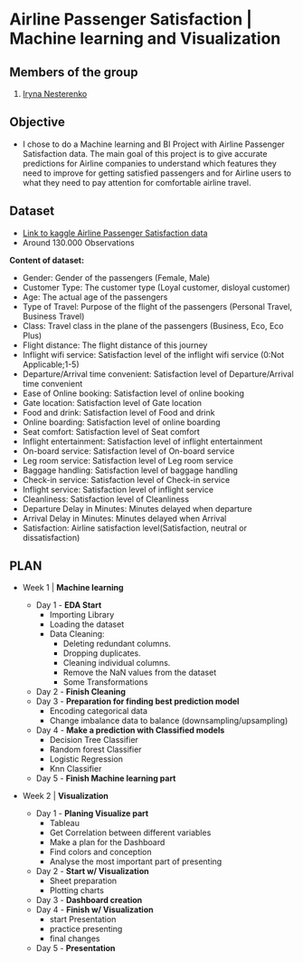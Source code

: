 # Airline Passenger Satisfaction | Machine learning and Visualization

## Members of the group 
1. <a href="https://github.com/Iryna-Nesterenko">Iryna Nesterenko</a>

## Objective

 - I chose to do a Machine learning and BI Project with Airline Passenger Satisfaction data. The main goal of this project is to give accurate predictions for Airline companies to understand which features they need to improve for getting satisfied passengers and for Airline users to what they need to pay attention for comfortable airline travel. 
 
## Dataset 
 - <a href="https://www.kaggle.com/datasets/teejmahal20/airline-passenger-satisfaction ">Link to kaggle Airline Passenger Satisfaction data</a>
 - Around 130.000 Observations 

<b>Content of dataset:</b>

- Gender: Gender of the passengers (Female, Male)
- Customer Type: The customer type (Loyal customer, disloyal customer)
- Age: The actual age of the passengers
- Type of Travel: Purpose of the flight of the passengers (Personal Travel, Business Travel)
- Class: Travel class in the plane of the passengers (Business, Eco, Eco Plus)
- Flight distance: The flight distance of this journey
- Inflight wifi service: Satisfaction level of the inflight wifi service (0:Not Applicable;1-5)
- Departure/Arrival time convenient: Satisfaction level of Departure/Arrival time convenient
- Ease of Online booking: Satisfaction level of online booking
- Gate location: Satisfaction level of Gate location
- Food and drink: Satisfaction level of Food and drink
- Online boarding: Satisfaction level of online boarding
- Seat comfort: Satisfaction level of Seat comfort
- Inflight entertainment: Satisfaction level of inflight entertainment
- On-board service: Satisfaction level of On-board service
- Leg room service: Satisfaction level of Leg room service
- Baggage handling: Satisfaction level of baggage handling
- Check-in service: Satisfaction level of Check-in service
- Inflight service: Satisfaction level of inflight service
- Cleanliness: Satisfaction level of Cleanliness
- Departure Delay in Minutes: Minutes delayed when departure
- Arrival Delay in Minutes: Minutes delayed when Arrival
- Satisfaction: Airline satisfaction level(Satisfaction, neutral or dissatisfaction)

## PLAN 
- Week 1 | <b>Machine learning </b>
   - Day 1 - <b>EDA Start</b>
      - Importing Library  
      - Loading the dataset
      - Data Cleaning:
        - Deleting redundant columns.
        - Dropping duplicates.    
        - Cleaning individual columns.
        - Remove the NaN values from the dataset
        - Some Transformations       
   - Day 2  - <b>Finish Cleaning </b>
   - Day 3 - <b>Preparation for finding best prediction model </b>
     - Encoding categorical data
     - Change imbalance data to balance (downsampling/upsampling)
   - Day 4  - <b>Make a prediction with Classified models</b>
     - Decision Tree Classifier
     - Random forest Classifier
     - Logistic Regression
     - Knn Classifier
  - Day 5  - <b>Finish Machine learning part</b>

- Week 2 | <b>Visualization </b>
  - Day 1 - <b>Planing Visualize part</b>
    - Tableau 
    - Get Correlation between different variables
    - Make a plan for the Dashboard
    - Find colors and conception
    - Analyse the most important part of presenting 
   - Day 2  - <b>Start w/ Visualization </b>
     - Sheet preparation 
     - Plotting charts
   - Day 3 - <b>Dashboard creation </b>
   - Day 4  - <b>Finish w/ Visualization </b>
      - start Presentation 
      - practice presenting 
      - final changes 
   - Day 5 - <b>Presentation </b>
